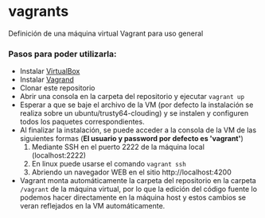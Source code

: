 vagrants
========

Definición de una máquina virtual Vagrant para uso general

### Pasos para poder utilizarla:
* Instalar [VirtualBox](https://www.virtualbox.org/wiki/Downloads)
* Instalar [Vagrand](https://www.vagrantup.com/downloads.html)
* Clonar este repositorio
* Abrir una consola en la carpeta del repositorio y ejecutar `vagrant up`
* Esperar a que se baje el archivo de la VM (por defecto la instalación se realiza sobre un ubuntu/trusty64-clouding) y se instalen y configuren todos los paquetes correspondientes.
* Al finalizar la instalación, se puede acceder a la consola de la VM de las siguientes formas (**El usuario y password por defecto es 'vagrant'**)
  1. Mediante SSH en el puerto 2222 de la máquina local (localhost:2222)
  2. En linux puede usarse el comando `vagrant ssh`
  3. Abriendo un navegador WEB en el sitio http://localhost:4200
* Vagrant monta automáticamente la carpeta del repositorio en la carpeta `/vagrant` de la máquina virtual, por lo que la edición del código fuente lo podemos hacer directamente en la máquina host y estos cambios se veran reflejados en la VM automáticamente.
